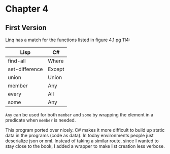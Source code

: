 Chapter 4
=========

First Version
-------------

Linq has a match for the functions listed in figure 4.1 pg 114:

|Lisp          |C#    |
|--------------|------|
|find-all      |Where |
|set-difference|Except|
|union         |Union |
|member        |Any   |
|every         |All   |
|some          |Any   |

`Any` can be used for both `member` and `some` by wrapping the element in a
predicate when `member` is needed.

This program ported over nicely.  C# makes it more difficult to build up static
data in the programs (code as data).  In today environments people just
deserialize json or xml.  Instead of taking a similar route, since I wanted to
stay close to the book, I added a wrapper to make list creation less verbose.
